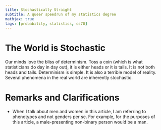 ```yaml
---
title: Stochastically Straight
subtitle: A queer speedrun of my statistics degree
mathjax: true
tags: [probability, statistics, cs70]
---
```


# The World is Stochastic

Our minds love the bliss of determinism. Toss a coin (which is what
statisticians do day in day out), it is either heads or it is tails. It is
not both heads and tails. Determinism is simple.
It is also a terrible model of reality. Several phenomena in the real world
are inherently stochastic.

# Remarks and Clarifications

- When I talk about men and women in this article, I am referring to
  phenotypes and not genders per se. For example, for the purposes of this
  article, a male-presenting non-binary person would be a man.
